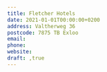 ```yaml
---
title: Fletcher Hotels
date: 2021-01-01T00:00:00+0200
address: Valtherweg 36
postcode: 7875 TB Exloo
email: 
phone: 
website: 
draft: ,true
---
```


